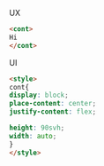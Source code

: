 <link rel="preload" as="style" href="https://actwu.github.io/md.css">
<link rel="stylesheet" href="https://actwu.github.io/md.css">

UX
```html
<cont>
Hi
</cont>
```

UI
```html
<style>
cont{
display: block;
place-content: center;
justify-content: flex;

height: 90svh;
width: auto;
}
</style>
```
